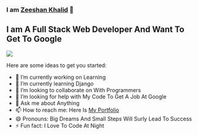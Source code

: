 ### I am [Zeeshan Khalid][website] 👋
## I am A Full Stack Web Developer And Want To Get To Google

![](https://visitor-badge.glitch.me/badge?page_id=zeeshanthedev590) 

Here are some ideas to get you started:

- 🔭 I’m currently working on Learning 
- 🌱 I’m currently learning Django
- 👯 I’m looking to collaborate on With Programmers
- 🤔 I’m looking for help with My Code To Get A Job At Google
- 💬 Ask me about Anything 
- 📫 How to reach me: Here Is [My Portfolio][website]
- 😄 Pronouns: Big Dreams And Small Steps Will Surly Lead To Success
- ⚡ Fun fact: I Love To Code At Night 





[website]: https://portfolio-d3f7e.web.app/
[youtube]: https://www.youtube.com/channel/UC62mdNLSEO0qqI7vy9YMJOw
